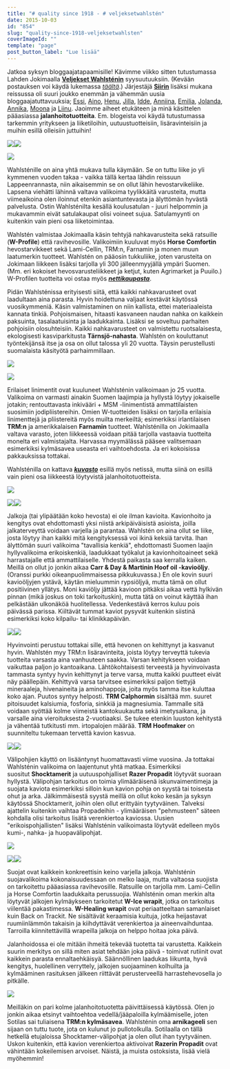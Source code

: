 ```yaml
---
title: "# quality since 1918 - # veljeksetwahlstén"
date: 2015-10-03
id: "854"
slug: "quality-since-1918-veljeksetwahlsten"
coverImageId: ""
template: "page"
post_button_label: "Lue lisää"
---
```


Jatkoa syksyn bloggaajatapaamisille! Kävimme viikko sitten tutustumassa Lahden Jokimaalla **[Veljekset Wahlsténin](http://veljwahlsten.com/)** syysuutuuksiin. (Kevään postauksen voi käydä lukemassa _[täältä](http://arvaamattomasti.blogspot.fi/2015/03/olla-tiukka-ja-kateva-huikean-pateva.html)_.) Järjestäjä **[Siirin](http://skaskinen.blogspot.fi/)** lisäksi mukana reissussa oli suuri joukko enemmän ja vähemmän uusia bloggaajatuttavuuksia; [Essi](http://essinponiblogi.blogspot.fi/), [Aino](http://aiinon.blogspot.fi/), [Henu](http://henunelamaa.blogspot.fi/), [Jilla](http://jillanblogi.blogspot.fi/), [Idde](http://iddejacoda.blogspot.fi/), [Anniina](http://friisilainen.blogspot.fi/), [Emilia](http://emiliajaoodi.blogspot.fi/), [Jolanda](http://arvonherra.blogspot.fi/), [Annika](http://tarinoitatuntilaiselta.blogspot.fi/), [Moona](http://momoona.blogspot.fi/) ja [Liinu](http://ohjastuntumalla.blogspot.fi/). Jaoimme aiheet etukäteen ja minä käsittelen pääasiassa **jalanhoitotuotteita**. Em. blogeista voi käydä tutustumassa tarkemmin yritykseen ja liiketiloihin, uutuustuotteisiin, lisäravinteisiin ja muihin esillä olleisiin juttuihin!

[![](/images/IMG_1417_.png)](http://3.bp.blogspot.com/-LvmJKCxDb70/Vge9aMI7fMI/AAAAAAAAKI4/JrTnS4PSKsM/s1600/IMG_1417_.png)[![](/images/IMG_1420_.png)](http://4.bp.blogspot.com/-_Tr94AqsqB4/Vge9aESLpKI/AAAAAAAAKIw/sHX9JVaRwcg/s1600/IMG_1420_.png)

[![](/images/IMG_1430_.png)](http://3.bp.blogspot.com/-SKbx-KZ1drE/Vge9aMzv0cI/AAAAAAAAKI0/d9Rgn9KEZRk/s1600/IMG_1430_.png)

Wahlsténille on aina yhtä mukava tulla käymään. Se on tuttu liike jo yli kymmenen vuoden takaa - vaikka tällä kertaa lähdin reissuun Lappeenrannasta, niin aikaisemmin se on ollut lähin hevostarvikeliike. Lapsena viehätti lähinnä valtava valikoima tyylikkäitä varusteita, mutta viimeaikoina olen iloinnut etenkin asiantuntevasta ja älyttömän hyvästä palvelusta. Ostin Wahlsténilta kesällä koulusatulan - juuri helpommin ja mukavammin eivät satulakaupat olisi voineet sujua. Satulamyynti on kuitenkin vain pieni osa liiketoimintaa.

Wahlstén valmistaa Jokimaalla käsin tehtyjä nahkavarusteita sekä ratsuille (**W-Profile**) että ravihevosille. Valikoimiin kuuluvat myös **Horse Comfortin** hevostarvikkeet sekä Lami-Cellin, TRM:n, Farnamin ja monen muun laatumerkin tuotteet. Wahlstén on pääosin tukkuliike, joten varusteita on Jokimaan liikkeen lisäksi tarjolla yli 300 jälleenmyyjällä ympäri Suomen. (Mm. eri kokoiset hevosvarusteliikkeet ja ketjut, kuten Agrimarket ja Puuilo.) W-Profilen tuotteita voi ostaa myös _**[nettikaupasta](http://www.w-profile.com/)**_.

Pidän Wahlsténissa erityisesti siitä, että kaikki nahkavarusteet ovat laadultaan aina parasta. Hyvin hoidettuna valjaat kestävät käytössä vuosikymmeniä. Käsin valmistaminen on niin kallista, ettei materiaaleista kannata tinkiä. Pohjoismaisen, hitaasti kasvaneen naudan nahka on kaikkein paksuinta, tasalaatuisinta ja laadukkainta. Lisäksi se soveltuu parhaiten pohjoisiin olosuhteisiin. Kaikki nahkavarusteet on valmistettu ruotsalaisesta, ekologisesti kasviparkitusta **Tärnsjö-nahasta**. Wahlstén on kouluttanut työntekijänsä itse ja osa on ollut talossa yli 20 vuotta. Täysin perustellusti suomalaista käsityötä parhaimmillaan.

[![](/images/IMG_1591_.png)](http://2.bp.blogspot.com/-Tpb-0Bn9tMc/Vge9dT-OT-I/AAAAAAAAKK4/tUxRzDnXmvw/s1600/IMG_1591_.png)

[![](/images/IMG_1495_.png)](http://4.bp.blogspot.com/-G9dNhTMdMdI/Vge9bf8jUuI/AAAAAAAAKJA/mJTN_XtOjNo/s1600/IMG_1495_.png)

Erilaiset linimentit ovat kuuluneet Wahlsténin valikoimaan jo 25 vuotta. Valikoima on varmasti ainakin Suomen laajimpia ja hyllystä löytyy jokaiselle jotakin; rentouttavasta inkivääri + MSM -linimentistä ammattilaisten suosimiin jodipliistereihin. Omien W-tuotteiden lisäksi on tarjolla erilaisia linimenttejä ja pliistereitä myös muilta merkeiltä; esimerkiksi irlantilaisen **TRM:n** ja amerikkalaisen **Farnamin** tuotteet. Wahlsténilla on Jokimaalla valtava varasto, joten liikkeessä voidaan pitää tarjolla vastaavia tuotteita monelta eri valmistajalta. Harvassa myymälässä pääsee valitsemaan esimerkiksi kylmäsavea useasta eri vaihtoehdosta. Ja eri kokoisissa pakkauksissa tottakai.

Wahlsténilla on kattava _**[kuvasto](http://epaper.fi/read/1946/s9K78o86)**_ esillä myös netissä, mutta siinä on esillä vain pieni osa liikkeestä löytyvistä jalanhoitotuotteista.

[![](/images/IMG_1593_.png)](http://1.bp.blogspot.com/-OARWRy0faYY/Vge9dsJ0wkI/AAAAAAAAKJs/NpV4EJ7GZyw/s1600/IMG_1593_.png)

[![](/images/IMG_1594_.png)](http://1.bp.blogspot.com/-zIrq9M8eSAY/Vge9eCNqFpI/AAAAAAAAKKw/LLI5LH-fG7A/s1600/IMG_1594_.png)[![](/images/IMG_1596_.png)](http://2.bp.blogspot.com/-rz81OiDvazk/Vge9fLCXilI/AAAAAAAAKKs/qruXHCCk4Gk/s1600/IMG_1596_.png)

Jalkoja (tai ylipäätään koko hevosta) ei ole ilman kavioita. Kavionhoito ja kengitys ovat ehdottomasti yksi niistä arkipäiväisistä asioista, joilla jalkaterveyttä voidaan varjella ja parantaa. Wahlstén on aina ollut se liike, josta löytyy ihan kaikki mitä kengityksessä voi ikinä keksiä tarvita. Ihan älyttömän suuri valikoima "tavallisia kenkiä", ehdottomasti Suomen laajin hyllyvalikoima erikoiskenkiä, laadukkaat työkalut ja kavionhoitoaineet sekä harrastajalle että ammattilaiselle. Yhdestä paikasta saa kerralla kaiken. Meillä on ollut jo jonkin aikaa **Carr & Day & Martinin Hoof oil -kavioöljy**. (Oranssi purkki oikeanpuolimmaisessa pikkukuvassa.) En ole kovin suuri kavioöljyjen ystävä, käytän mieluummin rypsiöljyä, mutta tämä on ollut positiivinen yllätys. Moni kaviöljy jättää kavioon pitkäksi aikaa vettä hylkivän pinnan (mikä joskus on toki tarkoituskin), mutta tätä on voinut käyttää ihan pelkästään ulkonäköä huolitellessa. Vedenkestävä kerros kuluu pois päivässä parissa. Kiiltävät tummat kaviot pysyvät kuitenkin siistinä esimerkiksi koko kilpailu- tai klinikkapäivän.

[![](/images/IMG_1581_.png)](http://4.bp.blogspot.com/-7fVYD3sZe-g/Vge9b56xMYI/AAAAAAAAKJU/DuA0V9NkLC0/s1600/IMG_1581_.png)[![](/images/IMG_1612_.png)](http://4.bp.blogspot.com/-ILIQbzg4SME/Vge9fy7lNmI/AAAAAAAAKKk/VqqgQFb61Og/s1600/IMG_1612_.png)

Hyvinvointi perustuu tottakai sille, että hevonen on kehittynyt ja kasvanut hyvin. Wahlstén myy TRM:n lisäravinteita, joista löytyy terveyttä tukevia tuotteita varsasta aina vanhuuteen saakka. Varsan kehitykseen voidaan vaikuttaa paljon jo kantoaikana. Lähtökohtaisesti terveestä ja hyvinvoivasta tammasta syntyy hyvin kehittynyt ja terve varsa, mutta kaikki puutteet eivät näy päällepäin. Kehittyvä varsa tarvitsee esimerkiksi paljon tiettyjä mineraaleja, hivenaineita ja aminohappoja, joita myös tamma itse kuluttaa koko ajan. Puutos syntyy helposti. **TRM Calphormin** sisältää mm. suuret pitoisuudet kalsiumia, fosforia, sinkkiä ja magnesiumia. Tammalle sitä voidaan syöttää kolme viimeistä kantokuukautta sekä imetysaikana, ja varsalle aina vieroituksesta 2-vuotiaaksi. Se tukee etenkin luuston kehitystä ja vähentää tutkitusti mm. irtopalojen määrää. **TRM Hoofmaker** on suunniteltu tukemaan tervettä kavion kasvua.

[![](/images/IMG_1588_.png)](http://2.bp.blogspot.com/-215-Sp8aTho/Vge9cnXOnoI/AAAAAAAAKJg/HQYJIi4TzZM/s1600/IMG_1588_.png)[![](/images/IMG_1604_.png)](http://3.bp.blogspot.com/-wLVCcJfe9yQ/Vge9fbMxydI/AAAAAAAAKKE/dZCIzsd3tl8/s1600/IMG_1604_.png)

Välipohjien käyttö on lisääntynyt huomattavasti viime vuosina. Ja tottakai Wahlsténin valikoima on laajentunut yhtä matkaa. Esimerkiksi suositut **Shocktamerit** ja uutuuspohjalliset **Razer Propadit** löytyvät suoraan hyllystä. Välipohjan tarkoitus on toimia ylimääräisenä iskunvaimentimeja ja suojata kaviota esimerkiksi silloin kun kavion pohja on syystä tai toisesta ohut ja arka. Jälkimmäisestä syystä meillä on ollut koko kesän ja syksyn käytössä Shocktamerit, joihin olen ollut erittyäin tyytyväinen. Talveksi ajattelin kuitenkin vaihtaa Propadeihin - ylimääräisen "pehmusteen" säteen kohdalla olisi tarkoitus lisätä verenkiertoa kaviossa. Uusien "erikoispohjallisten" lisäksi Wahlsténin valikoimasta löytyvät edelleen myös kumi-, nahka- ja huopavälipohjat.

[![](/images/IMG_1617_.png)](http://3.bp.blogspot.com/--LcQ3rZafg8/Vge9gGLAXbI/AAAAAAAAKKY/iorMBPwZj9Q/s1600/IMG_1617_.png)

[![](/images/IMG_1564_.png)](http://1.bp.blogspot.com/-3cXFcH7otFk/Vge9jCR-2jI/AAAAAAAAKK0/fKVhC8HfLDs/s1600/IMG_1564_.png)[![](/images/IMG_1676_.png)](http://1.bp.blogspot.com/-vXMejx_2eoE/VhBDSL0nNtI/AAAAAAAAKLs/vpNIDCPCeTU/s1600/IMG_1676_.png)

Suojat ovat kaikkein konkreettisin keino varjella jalkoja. Wahlsténin suojavalikoima kokonaisuudessaan on melko laaja, mutta valtaosa suojista on tarkoitettu pääasiassa ravihevosille. Ratsuille on tarjolla mm. Lami-Cellin ja Horse Comfortin laadukkaita perussuojia. Wahlsténin oman merkin alta löytyvät jalkojen kylmäykseen tarkoitetut **W-Ice wrapit**, jotka on tarkoitus viilentää pakastimessa. **W-Healing wrapit** ovat periaatteeltaan samanlaiset kuin Back on Trackit. Ne sisältävät keraamisia kuituja, jotka heijastavat ruumiinlämmön takaisin ja kiihdyttävät verenkiertoa ja aineenvaihduntaa. Tarroilla kiinnitettävillä wrapeilla jalkoja on helppo hoitaa joka päivä.

Jalanhoidossa ei ole mitään ihmeitä tekevää tuotetta tai varustetta. Kaikkein suurin merkitys on sillä miten asiat tehdään joka päivä - toimivat rutiinit ovat kaikkein parasta ennaltaehkäisyä. Säännöllinen laadukas liikunta, hyvä kengitys, huolellinen verryttely, jalkojen suojaaminen kolhuilta ja kylmääminen rasituksen jälkeen riittävät perusterveellä harrastehevosella jo pitkälle.

[![](/images/IMG_1643_.png)](http://1.bp.blogspot.com/-NBvnUXFYTbA/Vge9hnCASDI/AAAAAAAAKKc/_RL15OfqO1U/s1600/IMG_1643_.png)

Meilläkin on pari kolme jalanhoitotuotetta päivittäisessä käytössä. Olen jo jonkin aikaa etsinyt vaihtoehtoa vedellä/jääpaloilla kylmäämiselle, joten Sotilas sai tuliaisena **TRM:n kylmäsavea**. Wahlsténin oma **arnikageeli** sen sijaan on tuttu tuote, jota on kulunut jo pullotolkulla. Sotilaalla on tällä hetkellä etujaloissa Shocktamer-välipohjat ja olen ollut ihan tyytyväinen. Uskon kuitenkin, että kavion verenkiertoa aktivoivat **Razerin Propadit** ovat vähintään kokeilemisen arvoiset. Näistä, ja muista ostoksista, lisää vielä myöhemmin!
